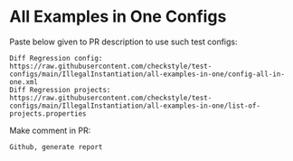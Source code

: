 # All Examples in One Configs
Paste below given to PR description to use such test configs:
```
Diff Regression config: https://raw.githubusercontent.com/checkstyle/test-configs/main/IllegalInstantiation/all-examples-in-one/config-all-in-one.xml
Diff Regression projects: https://raw.githubusercontent.com/checkstyle/test-configs/main/IllegalInstantiation/all-examples-in-one/list-of-projects.properties
```
Make comment in PR:
```
Github, generate report
```
